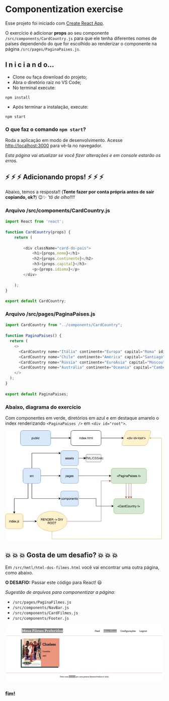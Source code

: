 # Componentization exercise

Esse projeto foi iniciado com [Create React App](https://github.com/facebook/create-react-app).

O exercício é adicionar **props** ao seu componente `/src/components/CardCountry.js` para que ele tenha diferentes nomes de países dependendo do que for escolhido ao renderizar o componente na página `/src/pages/PaginaPaises.js`.

## I n i c i a n d o...

- Clone ou faça download do projeto;
- Abra o diretório raiz no VS Code;
- No terminal execute:

```shell
npm install
```

- Após terminar a instalação, execute:

```shell
npm start
```


### O que faz o comando `npm start`?

Roda a aplicação em modo de desenvolvimento.
Acesse [http://localhost:3000](http://localhost:3000) para vê-la no navegador.

_Esta página vai atualizar se você fizer alterações e em console estarão os erros._

## :zap: :zap: :zap: Adicionando props! :zap: :zap: :zap:

Abaixo, temos a resposta!! (**Tente fazer por conta própria antes de sair copiando, ok?**)
:wink::sparkles: _'tô de olho!!!!_


### Arquivo /src/components/CardCountry.js

```javascript
import React from 'react';

function CardCountry(props) {
    return (

        <div className="card-do-pais">
            <h1>{props.nome}</h1>
            <h2>{props.continente}</h2>
            <h3>{props.capital}</h3>
            <p>{props.idioma}</p>
        </div>
        
    );
}

export default CardCountry;
```


### Arquivo /src/pages/PaginaPaises.js

```javascript
import CardCountry from "../components/CardCountry";

function PaginaPaises() {
  return (
    <>
      <CardCountry nome="Itália" continente="Europa" capital="Roma" idioma="Italiano"/>
      <CardCountry nome="Chile" continente="América" capital="Santiago" idioma="Español" />
      <CardCountry nome="Rússia" continente="EuroÁsia" capital="Moscou" idioma="Russo" />
      <CardCountry nome="Austrália" continente="Oceania" capital="Camberra" idioma="Inglês" />
    </>
  );
}

export default PaginaPaises;

```

### Abaixo, diagrama do exercício

Com componentes em verde, diretórios em azul e em destaque amarelo o index renderizando `<PaginaPaises />` em `<div id="root">`.

![diagrama](https://github.com/fernandacaramico/componentization-exercise/blob/main/src/assets/DiagramaComponentizacaoExercicio.jpeg?raw=true)

## :boom: :boom: :boom: Gosta de um desafio? :boom: :boom: :boom:

Em `/src/hmtl/html-dos-filmes.html` você vai encontrar uma outra página, como abaixo. 

**O DESAFIO:** Passar este código para React! :smiley:

_Sugestão de arquivos para componentizar a página:_

- `/src/pages/PaginaFilmes.js`
- `/src/components/NavBar.js`
- `/src/components/CardFilmes.js`
- `/src/components/Footer.js`

![desafio](https://github.com/fernandacaramico/componentization-exercise/blob/main/src/assets/html-meus-filmes.png?raw=true)

### fim!
